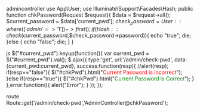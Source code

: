 
admincontroller
use App\User;
use Illuminate\Support\Facades\Hash;
    public function chkPassword(Request $request){
        $data = $request->all();
        $current_password = $data['current_pwd'];
        $check_password = User::where(['admin'=>'1'])->first();
        if(Hash::check($current_password,$check_password->password)){
            echo "true"; die;
        }else {
            echo "false"; die;
        }
    }

js
	$("#current_pwd").keyup(function(){
		var current_pwd = $("#current_pwd").val();
		$.ajax({
			type:'get',
			url:'/admin/check-pwd',
			data:{current_pwd:current_pwd},
			success:function(resp){
				//alert(resp);
				if(resp=="false"){
					$("#chkPwd").html("<font color='red'>Current Password is Incorrect</font>");
				}else if(resp=="true"){
					$("#chkPwd").html("<font color='green'>Current Password is Correct</font>");
				}
			},error:function(){
				alert("Error");
			}
		});
	});

	
route 	
Route::get('/admin/check-pwd','AdminController@chkPassword');